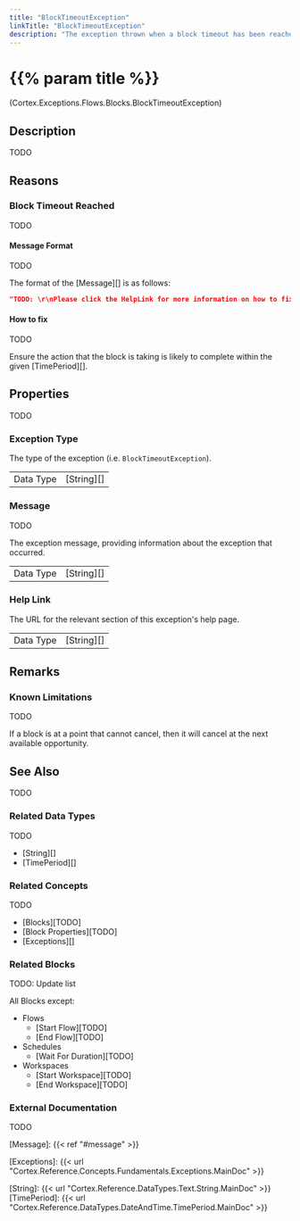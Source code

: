 ```yaml
---
title: "BlockTimeoutException"
linkTitle: "BlockTimeoutException"
description: "The exception thrown when a block timeout has been reached."
---
```


# {{% param title %}}

<p class="namespace">(Cortex.Exceptions.Flows.Blocks.BlockTimeoutException)</p>

## Description

TODO

## Reasons

### Block Timeout Reached

TODO

#### Message Format

TODO

The format of the [Message][] is as follows:

```json
"TODO: \r\nPlease click the HelpLink for more information on how to fix this."
```

#### How to fix

TODO

Ensure the action that the block is taking is likely to complete within the given [TimePeriod][].

## Properties

TODO

### Exception Type

The type of the exception (i.e. `BlockTimeoutException`).

| | |
|-----------|------------|
| Data Type | [String][] |

### Message

TODO

The exception message, providing information about the exception that occurred.

| | |
|-----------|------------|
| Data Type | [String][] |

### Help Link

The URL for the relevant section of this exception's help page.

| | |
|-----------|------------|
| Data Type | [String][] |

## Remarks

### Known Limitations

TODO

If a block is at a point that cannot cancel, then it will cancel at the next available opportunity.

## See Also

TODO

### Related Data Types

TODO

* [String][]
* [TimePeriod][]

### Related Concepts

TODO

* [Blocks][TODO]
* [Block Properties][TODO]
* [Exceptions][]

### Related Blocks

TODO: Update list

All Blocks except:

* Flows
  * [Start Flow][TODO]
  * [End Flow][TODO]
* Schedules
  * [Wait For Duration][TODO]
* Workspaces
  * [Start Workspace][TODO]
  * [End Workspace][TODO]
  
### External Documentation

TODO

[Message]: {{< ref "#message" >}}

[Exceptions]: {{< url "Cortex.Reference.Concepts.Fundamentals.Exceptions.MainDoc" >}}

[String]: {{< url "Cortex.Reference.DataTypes.Text.String.MainDoc" >}}
[TimePeriod]: {{< url "Cortex.Reference.DataTypes.DateAndTime.TimePeriod.MainDoc" >}}
